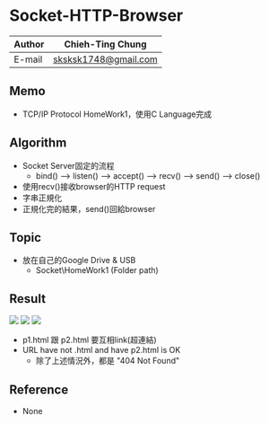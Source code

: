 # Socket-HTTP-Browser

|Author|Chieh-Ting Chung|
|---|---
|E-mail|sksksk1748@gmail.com

## Memo

* TCP/IP Protocol HomeWork1，使用C Language完成

## Algorithm

* Socket Server固定的流程
    *   bind() --> listen() --> accept() --> recv() --> send() --> close()
* 使用recv()接收browser的HTTP request
* 字串正規化
* 正規化完的結果，send()回給browser

## Topic

* 放在自己的Google Drive & USB
    *  Socket\HomeWork1 (Folder path)  

## Result

![](https://i.imgur.com/XJDqjp0.png)
![](https://i.imgur.com/zjYChCZ.png)
![](https://i.imgur.com/Bs4lQqb.png)

*   p1.html 跟 p2.html 要互相link(超連結)
*   URL have not .html and have p2.html is OK
    *   除了上述情況外，都是 "404 Not Found"

## Reference

* None

